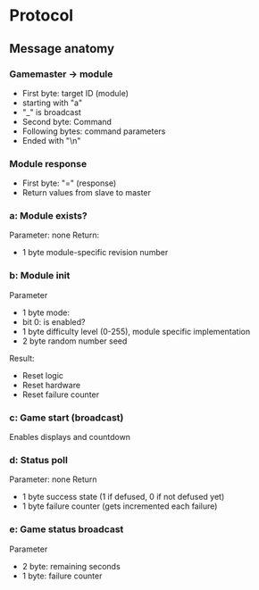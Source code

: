 # Protocol

## Message anatomy

### Gamemaster -> module
* First byte: target ID (module)
 * starting with "a"
 * "_" is broadcast
* Second byte: Command
* Following bytes: command parameters
* Ended with "\n"

### Module response
* First byte: "=" (response)
* Return values from slave to master

### a: Module exists?

Parameter: none
Return:
* 1 byte module-specific revision number

### b: Module init

Parameter
* 1 byte mode:
 * bit 0: is enabled?
* 1 byte difficulty level (0-255), module specific implementation
* 2 byte random number seed

Result:
* Reset logic
* Reset hardware
* Reset failure counter

### c: Game start (broadcast)
Enables displays and countdown

### d: Status poll

Parameter: none
Return
* 1 byte success state (1 if defused, 0 if not defused yet)
* 1 byte failure counter (gets incremented each failure)

### e: Game status broadcast

Parameter
* 2 byte: remaining seconds
* 1 byte: failure counter
